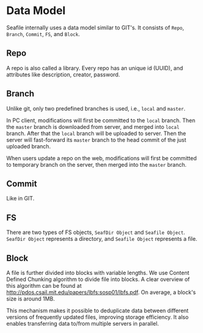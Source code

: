 # Data Model

Seafile internally uses a data model similar to GIT's. It consists of `Repo`, `Branch`, `Commit`, `FS`, and `Block`.

## Repo

A repo is also called a library. Every repo has an unique id (UUID), and attributes like description, creator, password.

## Branch

Unlike git, only two predefined branches is used, i.e., `local` and `master`.

In PC client, modifications will first be committed to the `local` branch.
Then the `master` branch is downloaded from server, and merged into `local` branch.
After that the `local` branch will be uploaded to server. Then the server will fast-forward
its `master` branch to the head commit of the just uploaded branch.

When users update a repo on the web, modifications will first be committed to temporary branch
on the server, then merged into the `master` branch.

## Commit

Like in GIT.

## FS

There are two types of FS objects, `SeafDir Object` and `Seafile Object`.
`SeafDir Object` represents a directory, and `Seafile Object` represents a file.

## Block

A file is further divided into blocks with variable lengths. We use Content Defined Chunking algorithm to
divide file into blocks. A clear overview of this algorithm can be found at http://pdos.csail.mit.edu/papers/lbfs:sosp01/lbfs.pdf.
On average, a block's size is around 1MB.

This mechanism makes it possible to deduplicate data between different versions of frequently updated files,
improving storage efficiency. It also enables transferring data to/from multiple servers in parallel.
